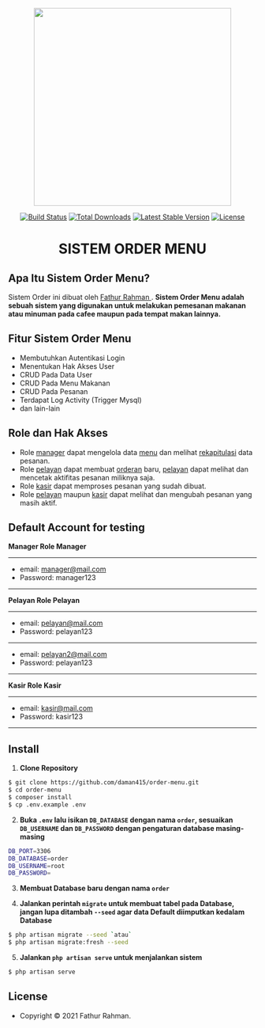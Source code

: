 <p align="center"><a href="https://laravel.com" target="_blank"><img src="https://raw.githubusercontent.com/laravel/art/master/logo-lockup/5%20SVG/2%20CMYK/1%20Full%20Color/laravel-logolockup-cmyk-red.svg" width="400"></a></p>

<p align="center">
<a href="https://travis-ci.org/laravel/framework"><img src="https://travis-ci.org/laravel/framework.svg" alt="Build Status"></a>
<a href="https://packagist.org/packages/laravel/framework"><img src="https://img.shields.io/packagist/dt/laravel/framework" alt="Total Downloads"></a>
<a href="https://packagist.org/packages/laravel/framework"><img src="https://img.shields.io/packagist/v/laravel/framework" alt="Latest Stable Version"></a>
<a href="https://packagist.org/packages/laravel/framework"><img src="https://img.shields.io/packagist/l/laravel/framework" alt="License"></a>
</p>

<h1 align="center">SISTEM ORDER MENU</h1>

## Apa Itu Sistem Order Menu?

Sistem Order ini dibuat oleh <a href="https://github.com/daman415"> Fathur Rahman </a>. **Sistem Order Menu adalah sebuah sistem yang digunakan untuk melakukan pemesanan makanan atau minuman pada cafee maupun pada tempat makan lainnya.**

## Fitur Sistem Order Menu

- Membutuhkan Autentikasi Login
- Menentukan Hak Akses User
- CRUD Pada Data User
- CRUD Pada Menu Makanan
- CRUD Pada Pesanan
- Terdapat Log Activity (Trigger Mysql)
- dan lain-lain

## Role dan Hak Akses

- Role [manager](#) dapat mengelola data [menu](#) dan melihat [rekapitulasi](#) data pesanan.
- Role [pelayan](#) dapat membuat [orderan](#) baru, [pelayan](#) dapat melihat dan mencetak aktifitas pesanan miliknya saja.
- Role [kasir](#) dapat memproses pesanan yang sudah dibuat.
- Role [pelayan](#) maupun [kasir](#) dapat melihat dan mengubah pesanan yang masih aktif.

## Default Account for testing

**Manager Role Manager**

---

- email: manager@mail.com
- Password: manager123

---

**Pelayan Role Pelayan**

---

- email: pelayan@mail.com
- Password: pelayan123

---

- email: pelayan2@mail.com
- Password: pelayan123

---

**Kasir Role Kasir**

---

- email: kasir@mail.com
- Password: kasir123

---


## Install

1. **Clone Repository**

```bash
$ git clone https://github.com/daman415/order-menu.git
$ cd order-menu
$ composer install
$ cp .env.example .env
```

2. **Buka `.env` lalu isikan `DB_DATABASE` dengan nama `order`, sesuaikan `DB_USERNAME` dan `DB_PASSWORD` dengan pengaturan database masing-masing**

```bash
DB_PORT=3306
DB_DATABASE=order
DB_USERNAME=root
DB_PASSWORD=
```

3. **Membuat Database baru dengan nama `order`**

4. **Jalankan perintah `migrate` untuk membuat tabel pada Database, jangan lupa ditambah `--seed` agar data Default diimputkan kedalam Database**

```bash
$ php artisan migrate --seed `atau`
$ php artisan migrate:fresh --seed
```

5. **Jalankan `php artisan serve` untuk menjalankan sistem**

```bash
$ php artisan serve
```

## License

- Copyright © 2021 Fathur Rahman.

